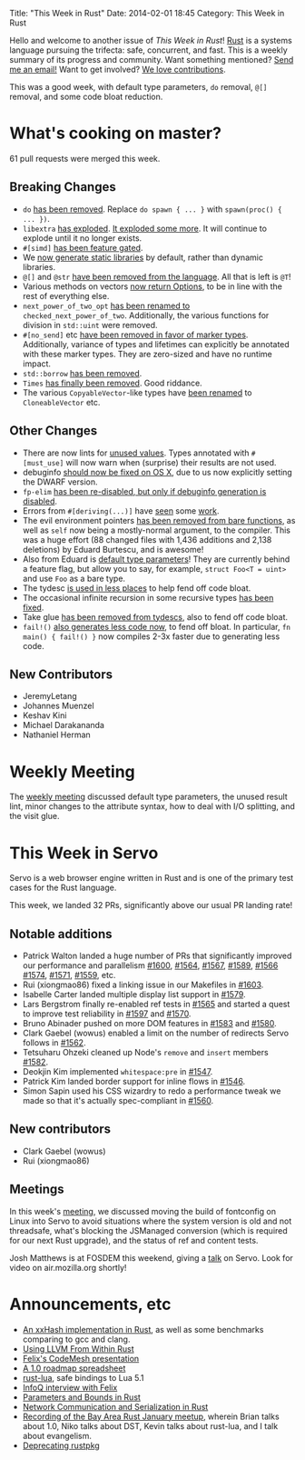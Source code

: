 Title: "This Week in Rust"
Date: 2014-02-01 18:45
Category: This Week in Rust


Hello and welcome to another issue of *This Week in Rust*!
[Rust](http://rust-lang.org) is a systems language pursuing the trifecta:
safe, concurrent, and fast. This is a weekly summary of its progress and
community. Want something mentioned? [Send me an
email!](mailto:corey@octayn.net?subject=This%20Week%20in%20Rust%20Suggestion)
Want to get involved? [We love
contributions](https://github.com/mozilla/rust/wiki/Note-guide-for-new-contributors).

This was a good week, with default type parameters, `do` removal, `@[]`
removal, and some code bloat reduction.

<!-- more -->

# What's cooking on master?

61 pull requests were merged this week.

## Breaking Changes

- `do` [has been removed](https://github.com/mozilla/rust/pull/11868). Replace
`do spawn { ... }` with `spawn(proc() { ... })`.
- `libextra` [has exploded](https://github.com/mozilla/rust/pull/11787). [It
exploded some more](https://github.com/mozilla/rust/pull/11867). It will
continue to explode until it no longer exists.
- `#[simd]` [has been feature
gated](https://github.com/mozilla/rust/pull/11738).
- We [now generate static
libraries](https://github.com/mozilla/rust/pull/11706) by default, rather than
dynamic libraries.
- `@[]` and `@str` [have been removed from the
language](https://github.com/mozilla/rust/pull/11974). All that is left is
`@T`!
- Various methods on vectors [now return
Options](https://github.com/mozilla/rust/pull/11944), to be in line with the
rest of everything else.
- `next_power_of_two_opt` [has been renamed
to](https://github.com/mozilla/rust/pull/11930) `checked_next_power_of_two`.
Additionally, the various functions for division in `std::uint` were removed.
- `#[no_send]` etc [have been removed in favor of marker
types](https://github.com/mozilla/rust/pull/11768). Additionally, variance of
types and lifetimes can explicitly be annotated with these marker types. They
are zero-sized and have no runtime impact.
- `std::borrow` [has been
removed](https://github.com/mozilla/rust/pull/11895).
- `Times` [has finally been
removed](https://github.com/mozilla/rust/pull/11672). Good riddance.
- The various `CopyableVector`-like types have [been
renamed](https://github.com/mozilla/rust/pull/11893) to
`CloneableVector` etc.

## Other Changes

- There are now lints for [unused
values](https://github.com/mozilla/rust/pull/11754). Types annotated with
`#[must_use]` will now warn when (surprise) their results are not used.
- debuginfo [should now be fixed on OS
X](https://github.com/mozilla/rust/pull/11864), due to us now explicitly
setting the DWARF version.
- `fp-elim` [has been re-disabled, but only if debuginfo generation is
disabled](https://github.com/mozilla/rust/pull/11879).
- Errors from `#[deriving(...)]` have
[seen](https://github.com/mozilla/rust/pull/11826) some
[work](https://github.com/mozilla/rust/pull/11834).
- The evil environment pointers [has been removed from bare
functions](https://github.com/mozilla/rust/pull/11595), as well as `self` now
being a mostly-normal argument, to the compiler. This was a huge effort (88
changed files with 1,436 additions and 2,138 deletions) by Eduard Burtescu,
and is awesome!
- Also from Eduard is [default type
parameters](https://github.com/mozilla/rust/pull/11217)! They are currently
behind a feature flag, but allow you to say, for example, `struct Foo<T =
uint>` and use `Foo` as a bare type.
- The tydesc [is used in less
places](https://github.com/mozilla/rust/pull/11909) to help fend off code
bloat.
- The occasional infinite recursion in some recursive types [has been
fixed](https://github.com/mozilla/rust/pull/11839).
- Take glue [has been removed from
tydescs](https://github.com/mozilla/rust/pull/11723), also to fend off code
bloat.
- `fail!()` [also generates less code
now](https://github.com/mozilla/rust/pull/11841), to fend off bloat. In
particular, `fn main() { fail!() }` now compiles 2-3x faster due to generating
less code.

## New Contributors

- JeremyLetang
- Johannes Muenzel
- Keshav Kini
- Michael Darakananda
- Nathaniel Herman

# Weekly Meeting

The [weekly
meeting](https://github.com/mozilla/rust/wiki/Meeting-weekly-2014-01-28)
discussed default type parameters, the unused result lint, minor changes to
the attribute syntax, how to deal with I/O splitting, and the visit glue.

# This Week in Servo

Servo is a web browser engine written in Rust and is one of the primary test
cases for the Rust language.

This week, we landed 32 PRs, significantly above our usual PR landing rate!

## Notable additions

- Patrick Walton landed a huge number of PRs that significantly improved our
performance and parallelism
[#1600](https://github.com/mozilla/servo/pull/1600),
[#1564](https://github.com/mozilla/servo/pull/1564),
[#1567](https://github.com/mozilla/servo/pull/1567),
[#1589](https://github.com/mozilla/servo/pull/1589),
[#1566](https://github.com/mozilla/servo/pull/1566)
[#1574](https://github.com/mozilla/servo/pull/1574),
[#1571](https://github.com/mozilla/servo/pull/1571),
[#1559](https://github.com/mozilla/servo/pull/1559), etc.
- Rui (xiongmao86) fixed a linking issue in our Makefiles in
[#1603](https://github.com/mozilla/servo/pull/1603).
- Isabelle Carter landed multiple display list support in
[#1579](https://github.com/mozilla/servo/pull/1579).
- Lars Bergstrom finally re-enabled ref tests in
[#1565](https://github.com/mozilla/servo/pull/1565) and started a quest to
improve test reliability in
[#1597](https://github.com/mozilla/servo/pull/1597) and
[#1570](https://github.com/mozilla/servo/pull/1570).
- Bruno Abinader pushed on more DOM features in
[#1583](https://github.com/mozilla/servo/pull/1583) and
[#1580](https://github.com/mozilla/servo/pull/1580).
- Clark Gaebel (wowus) enabled a limit on the number of redirects Servo
follows in [#1562](https://github.com/mozilla/servo/pull/1562).
- Tetsuharu Ohzeki cleaned up Node's `remove` and `insert` members
[#1582](https://github.com/mozilla/servo/pull/1582).
- Deokjin Kim implemented `whitespace:pre` in
[#1547](https://github.com/mozilla/servo/pull/1547).
- Patrick Kim landed border support for inline flows in
[#1546](https://github.com/mozilla/servo/pull/1546).
- Simon Sapin used his CSS wizardry to redo a performance tweak we made so
that it's actually spec-compliant in
[#1560](https://github.com/mozilla/servo/pull/1560).

## New contributors

- Clark Gaebel (wowus)
- Rui (xiongmao86)

## Meetings

In this week's
[meeting](https://github.com/mozilla/servo/wiki/Meeting-2014-01-27), we
discussed moving the build of fontconfig on Linux into Servo to avoid
situations where the system version is old and not threadsafe, what's blocking
the JSManaged conversion (which is required for our next Rust upgrade), and
the status of ref and content tests.

Josh Matthews is at FOSDEM this weekend, giving a
[talk](http://www.joshmatthews.net/fosdemservo/) on Servo. Look for video on
air.mozilla.org shortly!

# Announcements, etc

- [An xxHash implementation in
Rust](http://www.reddit.com/r/rust/comments/1wqjsf/more_xxhash_benchmarks/),
as well as some benchmarks comparing to gcc and clang.
- [Using LLVM From Within
Rust](http://hydrocodedesign.com/2014/01/31/llvm-with-rust/)
- [Felix's CodeMesh presentation](http://vimeo.com/85253071)
- [A 1.0 roadmap
spreadsheet](https://docs.google.com/a/octayn.net/spreadsheet/ccc?key=0AlWBWplsaTZvdGdSdEVzZW1BeDA5dm0zM2FFeW0ySEE&usp=drive_web#gid=0)
- [rust-lua](https://github.com/kballard/rust-lua), safe bindings to Lua 5.1
- [InfoQ interview with
Felix](http://www.infoq.com/interviews/klock-rust?utm_source=infoq&utm_medium=videos_homepage&utm_campaign=videos_row1#.Uupx3qddN-w.reddit)
- [Parameters and Bounds in
Rust](http://blog.safaribooksonline.com/2014/01/30/parameters-bounds-rust/)
- [Network Communication and Serialization in
Rust](http://blog.safaribooksonline.com/2014/01/28/network-communication-serialization-rust/)
- [Recording of the Bay Area Rust January
meetup](https://air.mozilla.org/rust-meetup-january-2014/), wherein Brian
talks about 1.0, Niko talks about DST, Kevin talks about rust-lua, and I talk
about evangelism.
- [Deprecating
rustpkg](https://mail.mozilla.org/pipermail/rust-dev/2014-January/008224.html)
